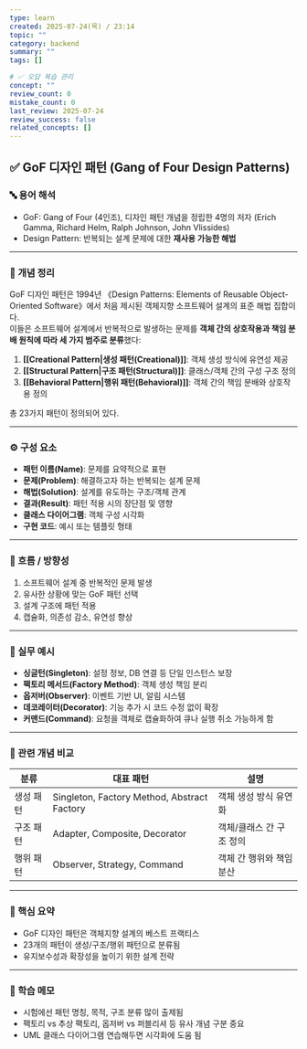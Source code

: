```yaml
---
type: learn
created: 2025-07-24(목) / 23:14
topic: ""
category: backend
summary: ""
tags: []

# ✅ 오답 복습 관리
concept: ""
review_count: 0
mistake_count: 0
last_review: 2025-07-24
review_success: false
related_concepts: []
---
```

## ✅ GoF 디자인 패턴 (Gang of Four Design Patterns)

### 🔤 용어 해석  
- GoF: Gang of Four (4인조), 디자인 패턴 개념을 정립한 4명의 저자 (Erich Gamma, Richard Helm, Ralph Johnson, John Vlissides)  
- Design Pattern: 반복되는 설계 문제에 대한 **재사용 가능한 해법**

---

### 📌 개념 정리  
GoF 디자인 패턴은 1994년 《Design Patterns: Elements of Reusable Object-Oriented Software》에서 처음 제시된 객체지향 소프트웨어 설계의 표준 해법 집합이다.  
이들은 소프트웨어 설계에서 반복적으로 발생하는 문제를 **객체 간의 상호작용과 책임 분배 원칙에 따라 세 가지 범주로 분류**했다:

1. **[[Creational Pattern|생성 패턴(Creational)]]**: 객체 생성 방식에 유연성 제공  
2. **[[Structural Pattern|구조 패턴(Structural)]]**: 클래스/객체 간의 구성 구조 정의  
3. **[[Behavioral Pattern|행위 패턴(Behavioral)]]**: 객체 간의 책임 분배와 상호작용 정의

총 23가지 패턴이 정의되어 있다.

---

### ⚙️ 구성 요소  
- **패턴 이름(Name)**: 문제를 요약적으로 표현  
- **문제(Problem)**: 해결하고자 하는 반복되는 설계 문제  
- **해법(Solution)**: 설계를 유도하는 구조/객체 관계  
- **결과(Result)**: 패턴 적용 시의 장단점 및 영향  
- **클래스 다이어그램**: 객체 구성 시각화  
- **구현 코드**: 예시 또는 템플릿 형태

---

### 🧭 흐름 / 방향성  
1. 소프트웨어 설계 중 반복적인 문제 발생  
2. 유사한 상황에 맞는 GoF 패턴 선택  
3. 설계 구조에 패턴 적용  
4. 캡슐화, 의존성 감소, 유연성 향상

---

### 💬 실무 예시  
- **싱글턴(Singleton)**: 설정 정보, DB 연결 등 단일 인스턴스 보장  
- **팩토리 메서드(Factory Method)**: 객체 생성 책임 분리  
- **옵저버(Observer)**: 이벤트 기반 UI, 알림 시스템  
- **데코레이터(Decorator)**: 기능 추가 시 코드 수정 없이 확장  
- **커맨드(Command)**: 요청을 객체로 캡슐화하여 큐나 실행 취소 가능하게 함

---

### 🔁 관련 개념 비교  
| 분류 | 대표 패턴 | 설명 |
|------|-----------|------|
| 생성 패턴 | Singleton, Factory Method, Abstract Factory | 객체 생성 방식 유연화 |
| 구조 패턴 | Adapter, Composite, Decorator | 객체/클래스 간 구조 정의 |
| 행위 패턴 | Observer, Strategy, Command | 객체 간 행위와 책임 분산 |

---

### 🎯 핵심 요약  
- GoF 디자인 패턴은 객체지향 설계의 베스트 프랙티스  
- 23개의 패턴이 생성/구조/행위 패턴으로 분류됨  
- 유지보수성과 확장성을 높이기 위한 설계 전략

---

### 🧠 학습 메모  
- 시험에선 패턴 명칭, 목적, 구조 분류 많이 출제됨  
- 팩토리 vs 추상 팩토리, 옵저버 vs 퍼블리셔 등 유사 개념 구분 중요  
- UML 클래스 다이어그램 연습해두면 시각화에 도움 됨
